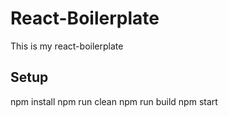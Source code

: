 # React-Boilerplate
This is my react-boilerplate
## Setup
npm install
npm run clean
npm run build
npm start